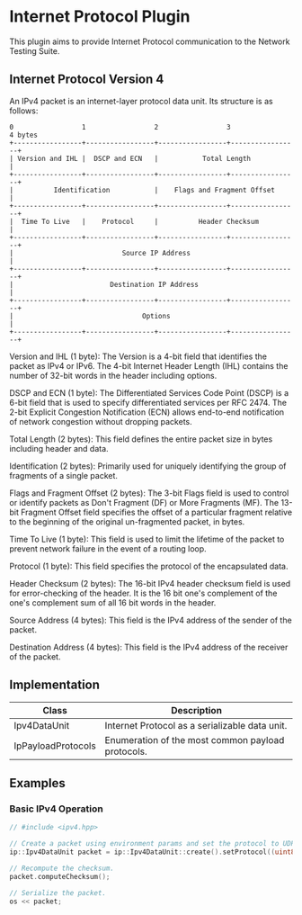 # Internet Protocol Plugin

This plugin aims to provide Internet Protocol communication to the Network Testing Suite.

## Internet Protocol Version 4

An IPv4 packet is an internet-layer protocol data unit. Its structure is as follows:

    0                 1                 2                 3                 4 bytes
    +-----------------+-----------------+-----------------+-----------------+
    | Version and IHL |  DSCP and ECN   |           Total Length            |
    +-----------------+-----------------+-----------------+-----------------+
    |          Identification           |    Flags and Fragment Offset      |
    +-----------------+-----------------+-----------------+-----------------+
    |  Time To Live   |    Protocol     |          Header Checksum          |
    +-----------------+-----------------+-----------------+-----------------+
    |                           Source IP Address                           |
    +-----------------+-----------------+-----------------+-----------------+
    |                        Destination IP Address                         |
    +-----------------+-----------------+-----------------+-----------------+
    |                                Options                                |
    +-----------------+-----------------+-----------------+-----------------+

Version and IHL (1 byte): The Version is a 4-bit field that identifies the packet as IPv4 or IPv6. The 4-bit Internet Header Length (IHL) contains the number of 32-bit words in the header including options. 

DSCP and ECN (1 byte): The Differentiated Services Code Point (DSCP) is a 6-bit field that is used to specify differentiated services per RFC 2474. The 2-bit Explicit Congestion Notification (ECN) allows end-to-end notification of network congestion without dropping packets.

Total Length (2 bytes): This field defines the entire packet size in bytes including header and data.

Identification (2 bytes): Primarily used for uniquely identifying the group of fragments of a single packet.

Flags and Fragment Offset (2 bytes): The 3-bit Flags field is used to control or identify packets as Don't Fragment (DF) or More Fragments (MF). The 13-bit Fragment Offset field specifies the offset of a particular fragment relative to the beginning of the original un-fragmented packet, in bytes.

Time To Live (1 byte): This field is used to limit the lifetime of the packet to prevent network failure in the event of a routing loop.

Protocol (1 byte): This field specifies the protocol of the encapsulated data.

Header Checksum (2 bytes): The 16-bit IPv4 header checksum field is used for error-checking of the header. It is the 16 bit one's complement of the one's complement sum of all 16 bit words in the header.

Source Address (4 bytes): This field is the IPv4 address of the sender of the packet.

Destination Address (4 bytes): This field is the IPv4 address of the receiver of the packet.

## Implementation

| Class              | Description                                       |
|------              |------------                                       |
| Ipv4DataUnit       | Internet Protocol as a serializable data unit.    |
| IpPayloadProtocols | Enumeration of the most common payload protocols. |

## Examples

### Basic IPv4 Operation

```cpp
// #include <ipv4.hpp>

// Create a packet using environment params and set the protocol to UDP.
ip::Ipv4DataUnit packet = ip::Ipv4DataUnit::create().setProtocol((uint8_t)ip::IpPayloadProtocols::UDP);

// Recompute the checksum.
packet.computeChecksum();

// Serialize the packet.
os << packet;
```
